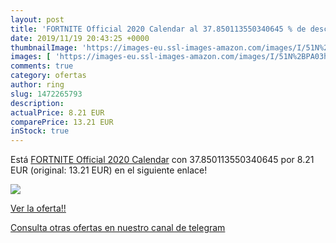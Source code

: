 ```yaml
---
layout: post
title: 'FORTNITE Official 2020 Calendar al 37.850113550340645 % de descuento'
date: 2019/11/19 20:43:25 +0000
thumbnailImage: 'https://images-eu.ssl-images-amazon.com/images/I/51N%2BPA03heL._SL200_.jpg'
images: [ 'https://images-eu.ssl-images-amazon.com/images/I/51N%2BPA03heL._SL200_.jpg' ]
comments: true
category: ofertas
author: ring
slug: 1472265793
description:
actualPrice: 8.21 EUR
comparePrice: 13.21 EUR
inStock: true
---
```


Está [FORTNITE Official 2020 Calendar](https://www.amazon.com/dp/1472265793/?tag=redken08-20) con 37.850113550340645 por 8.21 EUR (original: 13.21 EUR) en el siguiente enlace!

[![](https://images-eu.ssl-images-amazon.com/images/I/51N%2BPA03heL._SL200_.jpg)](https://www.amazon.com/dp/1472265793/?tag=redken08-20)

[Ver la oferta!!](https://www.amazon.com/dp/1472265793/?tag=redken08-20)

[Consulta otras ofertas en nuestro canal de telegram](https://t.me/s/ofertas25)
